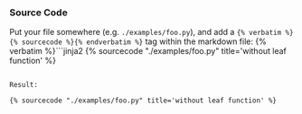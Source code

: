 ### Source Code

Put your file somewhere (e.g. `./examples/foo.py`), and add a `{% verbatim %}{% sourcecode %}{% endverbatim %}` tag within the markdown file:
{% verbatim %}```jinja2
{% sourcecode "./examples/foo.py" title='without leaf function' %}
```{% endverbatim %}

Result:

{% sourcecode "./examples/foo.py" title='without leaf function' %}